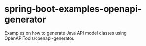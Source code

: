 # spring-boot-examples-openapi-generator
Examples on how to generate Java API model classes using OpenAPITools/openapi-generator.
